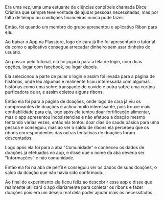 Era uma vez, uma uma estuante de ciências contábeis chamada Dirce Cristina que sempre teve vontade de ajudar pessoas necessitadas, mas por falta de tempo ou condições financeiras nunca pode fazer.

Então, foi quando um membro do grupo apresentou o aplicativo Ribon para ela.

Ao baixar o App na Playstore, logo de cara já lhe foi apresentado o tutorial de como o aplicativo consegue arrecadar dinheiro sem usar dinheiro do usuário.

Ao passar pelo tutorial, ela foi jogada para a tela de login, com duas opções, logar com facebook, ou logar depois.

Ela selecionou a parte de pular o login e assim foi levada para a página de histórias, onde leu algumas e realmente ficou interessada com algumas histórias como uma sobre transpante de ouvido e outra sobre uma cortina purficadora de ar, e assim coletou alguns ribons.

Então ela foi para a página de doações, onde logo de cara já viu os comprovantes de doações e achou muito interessante, pois trouxe mais confiabilidade para ela, logo após ela tentou doar fortificação alimentar, mas o app apresentou incosistencias e não efetuou a doação mesmo tentando várias vezes, então ela tentou doar dias de saude básica para uma pessoa e conseguiu, mas ao ver o saldo de ribons ela percebeu que os ribons correspondentes das outras tentativas de doações foram descontados.

Logo após ela foi para a aba "Comunidade" e conheceu os dados de doações já efetuados no app, e disse que o nome da aba deveria ser "Informações" e não comunidade.

Então ela foi na aba de perfil e conseguiu ver os dados de suas doações, o saldo da doação que não havia sido 
confirmada.

Ao final do experimento ela ficou feliz ao descobrir esse app e disse que realmente utilizará o app diariamente para conletar os ribons e fazer doações pois era um desejo real dela poder ajudar mais os necessitados.
